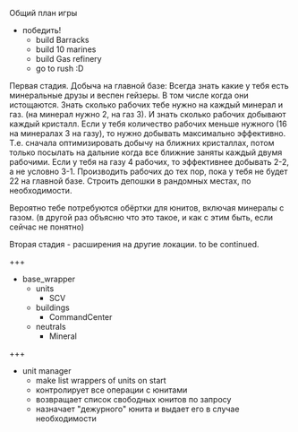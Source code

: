 Общий план игры
* победить!
  * build Barracks
  * build 10 marines
  * build Gas refinery
  * go to rush :D

Первая стадия. Добыча на главной базе:
Всегда знать какие у тебя есть минеральные друзы и веспен гейзеры.
В том числе когда они истощаются.
Знать сколько рабочих тебе нужно на каждый минерал и газ. (на минерал нужно 2, на газ 3).
И знать сколько рабочих добывают каждый кристалл.
Если у тебя количество рабочих меньше нужного (16 на минералах 3 на газу), то нужно добывать максимально эффективно. Т.е. сначала оптимизировать добычу на ближних кристаллах, потом только посылать на дальние когда все ближние заняты каждый двумя рабочими.
Если у тебя на газу 4 рабочих, то эффективнее добывать 2-2, а не условно 3-1.
Производить рабочих до тех пор, пока у тебя не будет 22 на главной базе.
Строить депошки в рандомных местах, по необходимости.

Вероятно тебе потребуются обёртки для юнитов, включая минералы с газом.
(в другой раз объясню что это такое, и как с этим быть, если сейчас не понятно)

Вторая стадия - расширения на другие локации.
to be continued.

+++

* base_wrapper
  * units
    * SCV
  * buildings
    * CommandCenter
  * neutrals
    * Mineral

+++
* unit manager
  * make list wrappers of units on start
  * контролирует все операции с юнитами
  * возвращает список свободных юнитов по запросу
  * назначает "дежурного" юнита и выдает его в случае необходимости
